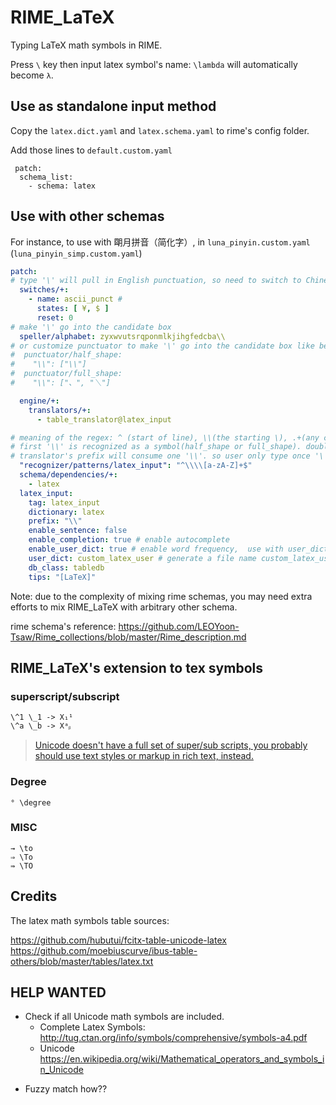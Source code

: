# RIME_LaTeX

Typing LaTeX math symbols in RIME.

Press `\` key then input latex symbol's name: `\lambda` will automatically become `λ`.

## Use as standalone input method

Copy the `latex.dict.yaml` and `latex.schema.yaml` to rime's config folder.

Add those lines to `default.custom.yaml`

```
 patch:
  schema_list:
    - schema: latex
```

## Use with other schemas

For instance, to use with 朙月拼音（简化字）, in `luna_pinyin.custom.yaml` (`luna_pinyin_simp.custom.yaml`)

```yaml
patch:
# type '\' will pull in English punctuation, so need to switch to Chinese punctuation
  switches/+:
    - name: ascii_punct # 
      states: [ ¥, $ ]
      reset: 0
# make '\' go into the candidate box
  speller/alphabet: zyxwvutsrqponmlkjihgfedcba\\
# or customize punctuator to make '\' go into the candidate box like below(please uncomment yourself)
#  punctuator/half_shape:
#    "\\": ["\\"]
#  punctuator/full_shape:
#    "\\": ["、", "＼"]

  engine/+:
    translators/+:
      - table_translator@latex_input

# meaning of the regex: ^ (start of line), \\(the starting \), .+(any char 1 or more time), $(end)
# first '\\' is recognized as a symbol(half_shape or full_shape). double '\\' make it to be recognized as a pattern
# translator's prefix will consume one '\\'. so user only type once '\' key, only recognize uppercase and lowercase letters, so you can use the number keys to select words.
  "recognizer/patterns/latex_input": "^\\\\[a-zA-Z]+$"
  schema/dependencies/+:
    - latex
  latex_input:
    tag: latex_input
    dictionary: latex
    prefix: "\\"
    enable_sentence: false
    enable_completion: true # enable autocomplete
    enable_user_dict: true # enable word frequency,  use with user_dict
    user_dict: custom_latex_user # generate a file name custom_latex_user.txt
    db_class: tabledb
    tips: "[LaTeX]"
```

Note: due to the complexity of mixing rime schemas, you may need extra efforts to mix RIME_LaTeX with arbitrary other schema.

rime schema's reference: <https://github.com/LEOYoon-Tsaw/Rime_collections/blob/master/Rime_description.md>


## RIME_LaTeX's extension to tex symbols

### superscript/subscript
```
\^1 \_1 -> X₁¹
\^a \_b -> Xᵃᵦ
```

> [Unicode doesn't have a full set of super/sub scripts, you probably should use text styles or markup in rich text, instead.](https://www.unicode.org/faq/ligature_digraph.html#Pf8)

### Degree
```
° \degree 
```
### MISC
```
→ \to
⇒ \To
⇛ \TO
```


## Credits

The latex math symbols table sources:

<https://github.com/hubutui/fcitx-table-unicode-latex>
<https://github.com/moebiuscurve/ibus-table-others/blob/master/tables/latex.txt>

## HELP WANTED

* Check if all Unicode math symbols are included.
  + Complete Latex Symbols: <http://tug.ctan.org/info/symbols/comprehensive/symbols-a4.pdf>
  + Unicode <https://en.wikipedia.org/wiki/Mathematical_operators_and_symbols_in_Unicode>

+ Fuzzy match how??
